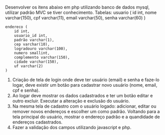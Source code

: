 Desenvolver os itens abaixo em php utilizando banco de dados mysql, utilizar padrão MVC se tiver conhecimento.
 Tabelas:
    usuario (
        id int, 
        nome varchar(150), 
        cpf varchar(11), 
        email varchar(50), 
        senha varchar(60)
    )
    
    endereco (
        id int, 
        usuario_id int, 
        padrão varchar(1), 
        cep varchar(10), 
        logradouro varchar(100), 
        numero smallint, 
        complemento varchar(150), 
        cidade varchar(150), 
        uf varchar(2)
    )
 
1. Criação de tela de login onde deve ter usuário (email) e senha e faze-lo logar, deve existir um botão para cadastrar novo usuário (nome, email, cpf e senha).
2. Ao logar deve mostrar os dados cadastrados e ter um botão editar e outro excluir. Executar a alteração e exclusão do usuário.
3. Na mesma tela de cadastro com o usuário logado: adicionar, editar ou remover novos endereços e escolher um como padrão. Voltando para a tela principal do usuário, mostrar o endereço padrão e a quandidade de endereços cadastrados.
4. Fazer a validação dos campos utilizando javascript e php.
